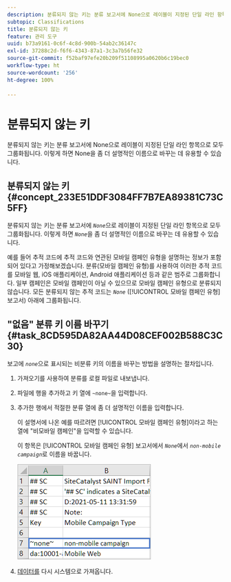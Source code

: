 ```yaml
---
description: 분류되지 않는 키는 분류 보고서에 None으로 레이블이 지정된 단일 라인 항목으로 모두 그룹화됩니다. 이렇게 하면 None을 좀 더 설명적인 이름으로 바꾸는 데 유용할 수 있습니다.
subtopic: Classifications
title: 분류되지 않는 키
feature: 관리 도구
uuid: b73a9161-0c6f-4c8d-900b-54ab2c36147c
exl-id: 37288c2d-f6f6-4343-87a1-3c3a7b56fe32
source-git-commit: f52baf97efe20b209f51108995a0620b6c19bec0
workflow-type: ht
source-wordcount: '256'
ht-degree: 100%

---
```


# 분류되지 않는 키

분류되지 않는 키는 분류 보고서에 None으로 레이블이 지정된 단일 라인 항목으로 모두 그룹화됩니다. 이렇게 하면 None을 좀 더 설명적인 이름으로 바꾸는 데 유용할 수 있습니다.

## 분류되지 않는 키 {#concept_233E51DDF3084FF7B7EA89381C73C5FF}

분류되지 않는 키는 분류 보고서에 *`None`*&#x200B;으로 레이블이 지정된 단일 라인 항목으로 모두 그룹화됩니다. 이렇게 하면 *`None`*&#x200B;을 좀 더 설명적인 이름으로 바꾸는 데 유용할 수 있습니다.

예를 들어 추적 코드에 추적 코드와 연관된 모바일 캠페인 유형을 설명하는 정보가 포함되어 있다고 가정해보겠습니다. 분류(모바일 캠페인 유형)를 사용하여 이러한 추적 코드를 모바일 웹, iOS 애플리케이션, Android 애플리케이션 등과 같은 범주로 그룹화합니다. 일부 캠페인은 모바일 캠페인이 아닐 수 있으므로 모바일 캠페인 유형으로 분류되지 않습니다. 모든 분류되지 않는 추적 코드는 *`None`* ([!UICONTROL 모바일 캠페인 유형] 보고서) 아래에 그룹화됩니다.

## &quot;없음&quot; 분류 키 이름 바꾸기 {#task_8CD595DA82AA44D08CEF002B588C3C30}

<!-- 

t_rename_classification_none.xml

 -->

보고에 *`none`*&#x200B;으로 표시되는 비분류 키의 이름을 바꾸는 방법을 설명하는 절차입니다.

1. 가져오기를 사용하여 분류를 로컬 파일로 내보냅니다.
1. 파일에 행을 추가하고 키 열에 `~none~`을 입력합니다.
1. 추가한 행에서 적절한 분류 열에 좀 더 설명적인 이름을 입력합니다.

   이 설명서에 나온 예를 따르려면 [!UICONTROL 모바일 캠페인 유형]이라고 하는 열에 &quot;비모바일 캠페인&quot;을 입력할 수 있습니다.

   이 항목은 [!UICONTROL 모바일 캠페인 유형] 보고서에서 *`None`*&#x200B;에서 *`non-mobile campaign`*&#x200B;로 이름을 바꿉니다.

   ![분류되지 않는 키 예시](/help/components/classifications/importer/assets/non-classified-key.png)

1. [데이터를](/help/components/classifications/importer/import-file.md) 다시 시스템으로 가져옵니다.
